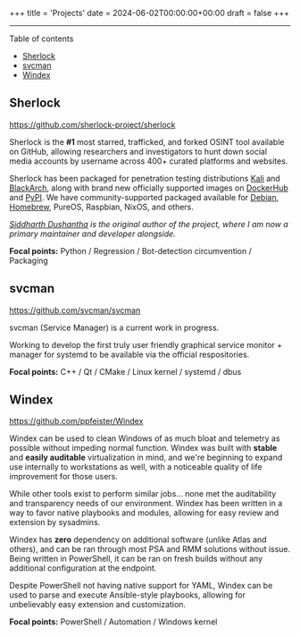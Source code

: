 +++
title = 'Projects'
date = 2024-06-02T00:00:00+00:00
draft = false
+++

___

Table of contents

- [Sherlock](#sherlock)
- [svcman](#svcman)
- [Windex](#windex)

## Sherlock

https://github.com/sherlock-project/sherlock

Sherlock is the **#1** most starred, trafficked, and forked OSINT tool available on GitHub, allowing researchers and investigators to hunt down social media accounts by username across 400+ curated platforms and websites.

Sherlock has been packaged for penetration testing distributions [Kali][ext-kali] and [BlackArch][ext-blackarch], along with brand new officially supported images on [DockerHub][ext-dockerhub] and [PyPI][ext-pypi]. We have community-supported packaged available for [Debian][ext-debian], [Homebrew][ext-homebrew], PureOS, Raspbian, NixOS, and others.

_[Siddharth Dushantha][ext-sdushantha] is the original author of the project, where I am now a primary maintainer and developer alongside._

**Focal points:** Python / Regression / Bot-detection circumvention / Packaging


## svcman

https://github.com/svcman/svcman

svcman (Service Manager) is a current work in progress.

Working to develop the first truly user friendly graphical service monitor + manager for systemd to be available via the official respositories.

**Focal points:** C++ / Qt / CMake / Linux kernel / systemd / dbus


## Windex

https://github.com/ppfeister/Windex

Windex can be used to clean Windows of as much bloat and telemetry as possible without impeding normal function. Windex was built with **stable** and **easily auditable** virtualization in mind, and we're beginning to expand use internally to workstations as well, with a noticeable quality of life improvement for those users.

While other tools exist to perform similar jobs... none met the auditability and transparency needs of our environment. Windex has been written in a way to favor native playbooks and modules, allowing for easy review and extension by sysadmins.

Windex has **zero** dependency on additional software (unlike Atlas and others), and can be ran through most PSA and RMM solutions without issue. Being written in PowerShell, it can be ran on fresh builds without any additional configuration at the endpoint.

Despite PowerShell not having native support for YAML, Windex can be used to parse and execute Ansible-style playbooks, allowing for unbelievably easy extension and customization.

**Focal points:** PowerShell / Automation / Windows kernel


<!-- Outbound -->

[ext-kali]: https://www.kali.org/
[ext-blackarch]: https://blackarch.org/
[ext-dockerhub]: https://hub.docker.com/r/sherlock/sherlock
[ext-pypi]: https://pypi.org/project/sherlock-project/
[ext-debian]: https://packages.debian.org/sid/sherlock
[ext-homebrew]: https://formulae.brew.sh/formula/sherlock
[ext-sdushantha]: https://sdushantha.github.io/
